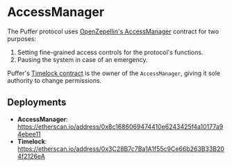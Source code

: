 # AccessManager


The Puffer protocol uses [OpenZepellin's AccessManager](https://github.com/OpenZeppelin/openzeppelin-contracts-upgradeable/blob/74a5d4d4348effabf220ee15909a3aa4467267d5/contracts/access/AccessControlUpgradeable.sol) contract for two purposes: 
1. Setting fine-grained access controls for the protocol's functions.
2. Pausing the system in case of an emergency.

Puffer's [Timelock contract](../lib/pufETH/docs/Timelock.md) is the owner of the `AccessManager`, giving it sole authority to change permissions.

## Deployments

- **AccessManager**: https://etherscan.io/address/0x8c1686069474410e6243425f4a10177a94ebee11
- **Timelock**: https://etherscan.io/address/0x3C28B7c7Ba1A1f55c9Ce66b263B33B204f2126eA